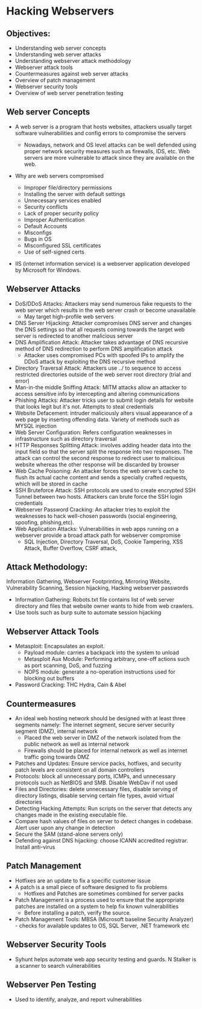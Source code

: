 # Hacking Webservers

## Objectives: 
  - Understanding web server concepts
  - Understanding web server attacks
  - Understanding webserver attack methodology
  - Webserver attack tools
  - Countermeasures against web server attacks
  - Overview of patch management
  - Webserver security tools
  - Overview of web server penetration testing

## Web server Concepts

- A web server is a program that hosts websites, attackers usually target software vulnerabilities and config errors to compromise the servers
  - Nowadays, network and OS level attacks can be well defended using proper network security measures such as firewalls, IDS, etc. Web servers are more vulnerable to attack since they are available on the web.

- Why are web servers compromised
  - Improper file/directory permissions
  - Installing the server with default settings
  - Unnecessary services enabled
  - Security conflicts
  - Lack of proper security policy
  - Improper Authentication
  - Default Accounts
  - Misconfigs
  - Bugs in OS
  - Misconfigured SSL certificates
  - Use of self-signed certs
    
- IIS (internet information service) is a webserver application developed by Microsoft for Windows.
  
## Webserver Attacks

- DoS/DDoS Attacks: Attackers may send numerous fake requests to the web server which results in the web server crash or become unavailable
  - May target high-profile web servers
- DNS Server Hijacking: Attacker compromises DNS server and changes the DNS settings so that all requests coming towards the target web server is redirected to another malicious server
- DNS Amplification Attack: Attacker takes advantage of DNS recursive method of DNS redirection to perform DNS amplification attack
  - Attacker uses compromised PCs with spoofed IPs to amplify the DDoS attack by exploiting the DNS recursive method
- Directory Traversal Attack: Attackers use ../ to sequence to access restricted directories outside of the web server root directory (trial and error)
- Man-in-the middle Sniffing Attack: MITM attacks allow an attacker to access sensitive info by intercepting and altering communications
- Phishing Attacks: Attacker tricks user to submit login details for website that looks legit but it's not. Attempts to steal credentials
- Website Defacement: intruder maliciously alters visual appearance of a web page by inserting offending data. Variety of methods such as MYSQL injection
- Web Server Configuration: Refers configuration weaknesses in infrastructure such as directory traversal
- HTTP Responses Splitting Attack: involves adding header data into the input field so that the server split the response into two responses. The attack can control the second response to redirect user to malicious website whereas the other response will be discarded by browser
- Web Cache Poisoning: An attacker forces the web server’s cache to flush its actual cache content and sends a specially crafted requests, which will be stored in cache
- SSH Bruteforce Attack: SSH protocols are used to create encrypted SSH Tunnel between two hosts. Attackers can brute force the SSH login credentials
- Webserver Password Cracking: An attacker tries to exploit the weaknesses to hack well-chosen passwords (social engineering, spoofing, phishing,etc).
- Web Application Attacks: Vulnerabilities in web apps running on a webserver provide a broad attack path for webserver compromise
  - SQL Injection, Directory Traversal, DoS, Cookie Tampering, XSS Attack, Buffer Overflow, CSRF attack,

## Attack Methodology:

Information Gathering, Webserver Footprinting, Mirroring Website, Vulnerability Scanning, Session hijacking, Hacking webserver
passwords
- Information Gathering: Robots.txt file contains list of web server directory and files that website owner wants to hide from web crawlers.
- Use tools such as burp suite to automate session hijacking

## Webserver Attack Tools

- Metasploit: Encapsulates an exploit.
  - Payload module: carries a backpack into the system to unload
  - Metasploit Aux Module: Performing arbitrary, one-off actions such as port scanning, DoS, and fuzzing
  - NOPS module: generate a no-operation instructions used for blocking out buffers
- Password Cracking: THC Hydra, Cain & Abel

## Countermeasures

- An ideal web hosting network should be designed with at least three segments namely: The internet segment, secure server security segment (DMZ), internal network
  - Placed the web server in DMZ of the network isolated from the public network as well as internal network
  - Firewalls should be placed for internal network as well as internet traffic going towards DMZ
- Patches and Updates: Ensure service packs, hotfixes, and security patch levels are consistent on all domain controllers
- Protocols: block all unnecessary ports, ICMPs, and unnecessary protocols such as NetBIOS and SMB. Disable WebDav if not used
- Files and Directories: delete unnecessary files, disable serving of directory listings, disable serving certain file types, avoid virtual directories
- Detecting Hacking Attempts: Run scripts on the server that detects any changes made in the existing executable file.
- Compare hash values of files on server to detect changes in codebase. Alert user upon any change in detection
- Secure the SAM (stand-alone servers only)
- Defending against DNS hijacking: choose ICANN accredited registrar. Install anti-virus

## Patch Management

- Hotfixes are an update to fix a specific customer issue
- A patch is a small piece of software designed to fix problems
  - Hotfixes and Patches are sometimes combined for server packs
- Patch Management is a process used to ensure that the appropriate patches are installed on a system to help fix known vulnerabilities
  - Before installing a patch, verify the source.
- Patch Management Tools: MBSA (Microsoft baseline Security Analyzer) - checks for available updates to OS, SQL Server, .NET framework etc

## Webserver Security Tools
- Syhunt helps automate web app security testing and guards. N Stalker is a scanner to search vulnerabilities

## Webserver Pen Testing
- Used to identify, analyze, and report vulnerabilities
